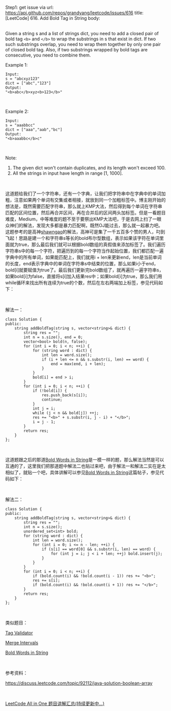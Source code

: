Step1: get issue via url: https://api.github.com/repos/grandyang/leetcode/issues/616 
 title:[LeetCode] 616. Add Bold Tag in String 
 body:  
  

Given a string s and a list of strings dict, you need to add a closed pair of bold tag `<b>` and `</b>` to wrap the substrings in s that exist in dict. If two such substrings overlap, you need to wrap them together by only one pair of closed bold tag. Also, if two substrings wrapped by bold tags are consecutive, you need to combine them.

Example 1:
    
    
    Input: 
    s = "abcxyz123"
    dict = ["abc","123"]
    Output:
    "<b>abc</b>xyz<b>123</b>"
    

 

Example 2:
    
    
    Input: 
    s = "aaabbcc"
    dict = ["aaa","aab","bc"]
    Output:
    "<b>aaabbc</b>c"
    

 

Note:

  1. The given dict won't contain duplicates, and its length won't exceed 100.
  2. All the strings in input have length in range [1, 1000].



 

这道题给我们了一个字符串，还有一个字典，让我们把字符串中在字典中的单词加粗，注意如果两个单词有交集或者相接，就放到同一个加粗标签中。博主刚开始的想法是，既然需要匹配字符串，那么就上KMP大法，然后得到每个单词在字符串匹配的区间位置，然后再合并区间，再在合并后的区间两头加标签。但是一看题目难度，Medium，中等难度的题不至于要祭出KMP大法吧，于是去网上扫了一眼众神们的解法，发现大多都是暴力匹配啊，既然OJ能过去，那么就一起暴力吧。这题参考的是高神[shawngao](https://discuss.leetcode.com/user/shawngao)的解法，高神可是集了一千五百多个赞的男人，叼到飞起！思路是建一个和字符串s等长的bold布尔型数组，表示如果该字符在单词里面就为true，那么最后我们就可以根据bold数组的真假值来添加标签了。我们遍历字符串s中的每一个字符，把遍历到的每一个字符当作起始位置，我们都匹配一遍字典中的所有单词，如果能匹配上，我们就用i + len来更新end，len是当前单词的长度，end表示字典中的单词在字符串s中结束的位置，那么如果i小于end，bold[i]就要赋值为true了。最后我们更新完bold数组了，就再遍历一遍字符串s，如果bold[i]为false，直接将s[i]加入结果res中；如果bold[i]为true，那么我们用while循环来找出所有连续为true的个数，然后在左右两端加上标签，参见代码如下：

 

解法一：
    
    
    class Solution {
    public:
        string addBoldTag(string s, vector<string>& dict) {
            string res = "";
            int n = s.size(), end = 0;
            vector<bool> bold(n, false);
            for (int i = 0; i < n; ++i) {
                for (string word : dict) {
                    int len = word.size();
                    if (i + len <= n && s.substr(i, len) == word) {
                        end = max(end, i + len);
                    }
                }
                bold[i] = end > i;
            }
            for (int i = 0; i < n; ++i) {
                if (!bold[i]) {
                    res.push_back(s[i]);
                    continue;
                }
                int j = i;
                while (j < n && bold[j]) ++j;
                res += "<b>" + s.substr(i, j - i) + "</b>";
                i = j - 1;
            }
            return res;
        }
    };

 

这道题跟之后的那道[Bold Words in String](http://www.cnblogs.com/grandyang/p/8531642.html)是一模一样的题，那么解法当然是可以互通的了，这里我们把那道题中解法二也贴过来吧，由于解法一和解法二实在是太相似了，就贴一个吧，具体讲解可以参见[Bold Words in String](http://www.cnblogs.com/grandyang/p/8531642.html)这篇帖子，参见代码如下：

 

解法二：
    
    
    class Solution {
    public:
        string addBoldTag(string s, vector<string>& dict) {
            string res = "";
            int n = s.size();
            unordered_set<int> bold;
            for (string word : dict) {
                int len = word.size();
                for (int i = 0; i <= n - len; ++i) {
                    if (s[i] == word[0] && s.substr(i, len) == word) {
                        for (int j = i; j < i + len; ++j) bold.insert(j);
                    }
                }
            }
            for (int i = 0; i < n; ++i) {
                if (bold.count(i) && !bold.count(i - 1)) res += "<b>";
                res += s[i];
                if (bold.count(i) && !bold.count(i + 1)) res += "</b>";
            }
            return res;
        }
    };

 

类似题目：

[Tag Validator](http://www.cnblogs.com/grandyang/p/7016476.html)

[Merge Intervals](http://www.cnblogs.com/grandyang/p/4370601.html)

[Bold Words in String](http://www.cnblogs.com/grandyang/p/8531642.html)

 

参考资料：

<https://discuss.leetcode.com/topic/92112/java-solution-boolean-array>

 

[LeetCode All in One 题目讲解汇总(持续更新中...)](http://www.cnblogs.com/grandyang/p/4606334.html)
